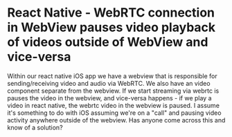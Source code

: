 
# React Native - WebRTC connection in WebView pauses video playback of videos outside of WebView and vice-versa

Within our react native iOS app we have a webview that is responsible for sending/receiving video and audio via WebRTC.
We also have an video component separate from the webview.
If we start streaming via webrtc is pauses the video in the webview, and vice-versa happens - if we play a video in react native, the webrtc video in the webview is paused.
I assume it's something to do with iOS assuming we're on a "call" and pausing video activity anywhere outside of the webview.
Has anyone come across this and know of a solution?

        